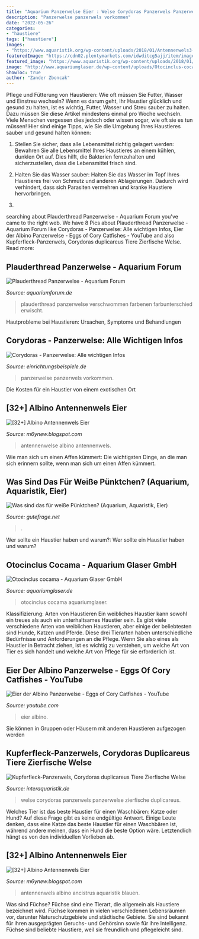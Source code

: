 ```yaml
---
title: "Aquarium Panzerwelse Eier : Welse Corydoras Panzerwels Panzerwelse Zierfische Duplicareus"
description: "Panzerwelse panzerwels vorkommen"
date: "2022-05-26"
categories:
- "haustiere"
tags: ["haustiere"]
images:
- "https://www.aquaristik.org/wp-content/uploads/2018/01/Antennenwels3-1024x768.jpg"
featuredImage: "https://cdn02.plentymarkets.com/idwditcg5ajj/item/images/84147/full/Corydoras-duplicareus.jpg"
featured_image: "https://www.aquaristik.org/wp-content/uploads/2018/01/Antennenwels3-1024x768.jpg"
image: "http://www.aquariumglaser.de/wp-content/uploads/Otocinclus-cocama_03.jpeg"
ShowToc: true
author: "Zander Zboncak"
---
```



Pflege und Fütterung von Haustieren: Wie oft müssen Sie Futter, Wasser und Einstreu wechseln?
Wenn es darum geht, Ihr Haustier glücklich und gesund zu halten, ist es wichtig, Futter, Wasser und Streu sauber zu halten. Dazu müssen Sie diese Artikel mindestens einmal pro Woche wechseln. Viele Menschen vergessen dies jedoch oder wissen sogar, wie oft sie es tun müssen! Hier sind einige Tipps, wie Sie die Umgebung Ihres Haustieres sauber und gesund halten können:
1. Stellen Sie sicher, dass alle Lebensmittel richtig gelagert werden: Bewahren Sie alle Lebensmittel Ihres Haustieres an einem kühlen, dunklen Ort auf. Dies hilft, die Bakterien fernzuhalten und sicherzustellen, dass die Lebensmittel frisch sind.

2. Halten Sie das Wasser sauber: Halten Sie das Wasser im Topf Ihres Haustieres frei von Schmutz und anderen Ablagerungen. Dadurch wird verhindert, dass sich Parasiten vermehren und kranke Haustiere hervorbringen.

3.

	

		
searching about Plauderthread Panzerwelse - Aquarium Forum you've came to the right web. We have 8 Pics about Plauderthread Panzerwelse - Aquarium Forum like Corydoras - Panzerwelse: Alle wichtigen Infos, Eier der Albino Panzerwelse - Eggs of Cory Catfishes - YouTube and also Kupferfleck-Panzerwels, Corydoras duplicareus Tiere Zierfische Welse. Read more:
		
    
## Plauderthread Panzerwelse - Aquarium Forum

<img loading=lazy src="https://image-proxy.forumhome.com/2d36be1cc99d7ad8e0e673dd0fb3ca5560c57f7a?url=https:%2F%2Fuploads.tapatalk-cdn.com%2F20180820%2F4d0823dc88a53d572025cda8338474ed.jpg" onerror="this.onerror=null;this.src='https://tse3.mm.bing.net/th?id=OIP.CJRngzlrCu1oi7VufeCQJAHaEK&amp;pid=15.1';" alt="Plauderthread Panzerwelse - Aquarium Forum">

_Source: aquariumforum.de_

>plauderthread panzerwelse verschwommen farbenen farbunterschied erwischt. 

	

Hautprobleme bei Haustieren: Ursachen, Symptome und Behandlungen

    
## Corydoras - Panzerwelse: Alle Wichtigen Infos

<img loading=lazy src="https://www.einrichtungsbeispiele.de/16to9/w1920/images_15285/aquarium-einrichten-mit-panzerwelse-sind-immer-sehr-agil-und-fleissig__07f7fe848a845abbe7d6cc3057378587.jpg" onerror="this.onerror=null;this.src='https://tse4.mm.bing.net/th?id=OIP.pad9J53vGNIulXFIQ8qd2AHaEK&amp;pid=15.1';" alt="Corydoras - Panzerwelse: Alle wichtigen Infos">

_Source: einrichtungsbeispiele.de_

>panzerwelse panzerwels vorkommen. 

	

Die Kosten für ein Haustier von einem exotischen Ort

    
## [32+] Albino Antennenwels Eier

<img loading=lazy src="http://jbraunwarth.de/albjuv2.JPG" onerror="this.onerror=null;this.src='https://tse2.mm.bing.net/th?id=OIP.YMeRPpW8LaPsUalghpuP5AHaFj&amp;pid=15.1';" alt="[32+] Albino Antennenwels Eier">

_Source: m6ynew.blogspot.com_

>antennenwelse albino antennenwels. 

	

Wie man sich um einen Affen kümmert: Die wichtigsten Dinge, an die man sich erinnern sollte, wenn man sich um einen Affen kümmert.

    
## Was Sind Das Für Weiße Pünktchen? (Aquarium, Aquaristik, Eier)

<img loading=lazy src="https://images.gutefrage.net/media/fragen-antworten/bilder/112462860/0_big.jpg?v=1389460873000" onerror="this.onerror=null;this.src='https://tse2.mm.bing.net/th?id=OIP.kbfPQhQio1g9X4jKiOEl1gHaDg&amp;pid=15.1';" alt="Was sind das für weiße Pünktchen? (Aquarium, Aquaristik, Eier)">

_Source: gutefrage.net_

>. 

	

Wer sollte ein Haustier haben und warum?: Wer sollte ein Haustier haben und warum?

    
## Otocinclus Cocama - Aquarium Glaser GmbH

<img loading=lazy src="http://www.aquariumglaser.de/wp-content/uploads/Otocinclus-cocama_03.jpeg" onerror="this.onerror=null;this.src='https://tse4.mm.bing.net/th?id=OIP.KSJuHAH4KQffUgvgJZEp6gHaE8&amp;pid=15.1';" alt="Otocinclus cocama - Aquarium Glaser GmbH">

_Source: aquariumglaser.de_

>otocinclus cocama aquariumglaser. 

	

Klassifizierung: Arten von Haustieren
Ein weibliches Haustier kann sowohl ein treues als auch ein unterhaltsames Haustier sein. Es gibt viele verschiedene Arten von weiblichen Haustieren, aber einige der beliebtesten sind Hunde, Katzen und Pferde. Diese drei Tierarten haben unterschiedliche Bedürfnisse und Anforderungen an die Pflege. Wenn Sie also eines als Haustier in Betracht ziehen, ist es wichtig zu verstehen, um welche Art von Tier es sich handelt und welche Art von Pflege für sie erforderlich ist.

    
## Eier Der Albino Panzerwelse - Eggs Of Cory Catfishes - YouTube

<img loading=lazy src="https://i.ytimg.com/vi/3X8Pi5KuAP8/hqdefault.jpg" onerror="this.onerror=null;this.src='https://tse2.mm.bing.net/th?id=OIP.8sQTC-YE83ICVra3ctiAFAHaFj&amp;pid=15.1';" alt="Eier der Albino Panzerwelse - Eggs of Cory Catfishes - YouTube">

_Source: youtube.com_

>eier albino. 

	

Sie können in Gruppen oder Häusern mit anderen Haustieren aufgezogen werden

    
## Kupferfleck-Panzerwels, Corydoras Duplicareus Tiere Zierfische Welse

<img loading=lazy src="https://cdn02.plentymarkets.com/idwditcg5ajj/item/images/84147/full/Corydoras-duplicareus.jpg" onerror="this.onerror=null;this.src='https://tse3.mm.bing.net/th?id=OIP.NLZeNNLwWOjnkTVyqmu0ugHaE7&amp;pid=15.1';" alt="Kupferfleck-Panzerwels, Corydoras duplicareus Tiere Zierfische Welse">

_Source: interaquaristik.de_

>welse corydoras panzerwels panzerwelse zierfische duplicareus. 

	

Welches Tier ist das beste Haustier für einen Waschbären: Katze oder Hund?
Auf diese Frage gibt es keine endgültige Antwort. Einige Leute denken, dass eine Katze das beste Haustier für einen Waschbären ist, während andere meinen, dass ein Hund die beste Option wäre. Letztendlich hängt es von den individuellen Vorlieben ab.

    
## [32+] Albino Antennenwels Eier

<img loading=lazy src="https://www.aquaristik.org/wp-content/uploads/2018/01/Antennenwels3-1024x768.jpg" onerror="this.onerror=null;this.src='https://tse1.mm.bing.net/th?id=OIP.l-9kf8LgYqXxv13J73w2RQHaFj&amp;pid=15.1';" alt="[32+] Albino Antennenwels Eier">

_Source: m6ynew.blogspot.com_

>antennenwels albino ancistrus aquaristik blauen. 

	

Was sind Füchse?
Füchse sind eine Tierart, die allgemein als Haustiere bezeichnet wird. Füchse kommen in vielen verschiedenen Lebensräumen vor, darunter Naturschutzgebiete und städtische Gebiete. Sie sind bekannt für ihren ausgeprägten Geruchs- und Gehörsinn sowie für ihre Intelligenz. Füchse sind beliebte Haustiere, weil sie freundlich und pflegeleicht sind.

